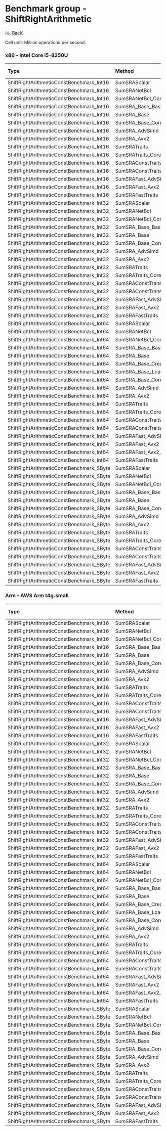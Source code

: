 # Benchmark group - ShiftRightArithmetic
([← Back](ShiftRightArithmetic.md))

Cell unit: Million operations per second.

### x86 - lntel Core i5-8250U
| Type                                     | Method                   | .NET Framework | .NET Core 2.1 | .NET Core 3.1 |  .NET 5.0 |  .NET 6.0 |  .NET 7.0 |
| :--------------------------------------- | :----------------------- | -------------: | ------------: | ------------: | --------: | --------: | --------: |
| ShiftRightArithmeticConstBenchmark_Int16 | SumSRAScalar             |        823.804 |       827.734 |      1180.933 |  1182.307 |  1341.171 |  1592.939 |
| ShiftRightArithmeticConstBenchmark_Int16 | SumSRANetBcl             |                |               |               |           |           | 18480.038 |
| ShiftRightArithmeticConstBenchmark_Int16 | SumSRANetBcl_Const       |                |               |               |           |           | 21052.686 |
| ShiftRightArithmeticConstBenchmark_Int16 | SumSRA_Base_Basic        |       1032.916 |      1029.712 |       943.844 |   950.774 |   955.858 |  1183.175 |
| ShiftRightArithmeticConstBenchmark_Int16 | SumSRA_Base              |       1549.041 |      1561.338 |      1538.558 |  1545.158 |  1587.007 | 17824.535 |
| ShiftRightArithmeticConstBenchmark_Int16 | SumSRA_Base_Core         |       1693.516 |      1687.546 |      1631.792 |  1649.343 |  1664.105 | 17097.896 |
| ShiftRightArithmeticConstBenchmark_Int16 | SumSRA_AdvSimd           |                |               |               |           |           |           |
| ShiftRightArithmeticConstBenchmark_Int16 | SumSRA_Avx2              |                |               |     17568.571 | 17757.737 | 17359.287 | 16319.782 |
| ShiftRightArithmeticConstBenchmark_Int16 | SumSRATraits             |       1557.132 |      1559.674 |     17325.184 | 17699.944 | 16372.799 | 17193.661 |
| ShiftRightArithmeticConstBenchmark_Int16 | SumSRATraits_Core        |       1653.816 |      1653.714 |     18414.632 | 19664.147 | 17938.068 | 18476.248 |
| ShiftRightArithmeticConstBenchmark_Int16 | SumSRAConstTraits        |       1672.258 |      1675.044 |     17658.703 | 20409.889 | 20233.738 | 20835.294 |
| ShiftRightArithmeticConstBenchmark_Int16 | SumSRAConstTraits_Core   |       1714.582 |      1667.090 |     20076.043 | 20212.774 | 20994.717 | 21053.837 |
| ShiftRightArithmeticConstBenchmark_Int16 | SumSRAFast_AdvSimd       |                |               |               |           |           |           |
| ShiftRightArithmeticConstBenchmark_Int16 | SumSRAFast_Avx2          |                |               |     18420.197 | 19889.547 | 18267.126 | 18033.470 |
| ShiftRightArithmeticConstBenchmark_Int16 | SumSRAFastTraits         |       1629.345 |      1634.647 |     17560.755 | 19919.721 | 18887.005 | 17526.843 |
| ShiftRightArithmeticConstBenchmark_Int32 | SumSRAScalar             |        825.056 |       829.789 |      1275.799 |  1342.349 |  1621.295 |  1620.315 |
| ShiftRightArithmeticConstBenchmark_Int32 | SumSRANetBcl             |                |               |               |           |           | 10132.774 |
| ShiftRightArithmeticConstBenchmark_Int32 | SumSRANetBcl_Const       |                |               |               |           |           | 11033.258 |
| ShiftRightArithmeticConstBenchmark_Int32 | SumSRA_Base_Basic        |        530.022 |       532.584 |       511.736 |   527.883 |   515.849 |   516.710 |
| ShiftRightArithmeticConstBenchmark_Int32 | SumSRA_Base              |        762.004 |       752.609 |       769.652 |   788.607 |   799.443 |  9981.499 |
| ShiftRightArithmeticConstBenchmark_Int32 | SumSRA_Base_Core         |        843.821 |       845.000 |       838.216 |   853.742 |   815.326 |  9729.643 |
| ShiftRightArithmeticConstBenchmark_Int32 | SumSRA_AdvSimd           |                |               |               |           |           |           |
| ShiftRightArithmeticConstBenchmark_Int32 | SumSRA_Avx2              |                |               |      8366.383 |  8815.251 |  8276.508 |  8641.937 |
| ShiftRightArithmeticConstBenchmark_Int32 | SumSRATraits             |        764.013 |       759.588 |      8195.470 |  8298.404 |  8314.921 |  9937.082 |
| ShiftRightArithmeticConstBenchmark_Int32 | SumSRATraits_Core        |        826.612 |       825.854 |     10576.367 | 10449.535 |  9783.716 | 11108.074 |
| ShiftRightArithmeticConstBenchmark_Int32 | SumSRAConstTraits        |        837.650 |       834.126 |      8484.959 |  9238.089 |  9979.236 | 10053.944 |
| ShiftRightArithmeticConstBenchmark_Int32 | SumSRAConstTraits_Core   |        856.397 |       859.426 |     10201.125 | 10314.334 | 11009.384 | 10772.948 |
| ShiftRightArithmeticConstBenchmark_Int32 | SumSRAFast_AdvSimd       |                |               |               |           |           |           |
| ShiftRightArithmeticConstBenchmark_Int32 | SumSRAFast_Avx2          |                |               |      9768.933 |  9340.696 |  8897.085 |  8807.258 |
| ShiftRightArithmeticConstBenchmark_Int32 | SumSRAFastTraits         |        815.447 |       809.559 |      8726.308 |  9811.890 |  9564.517 |  9543.983 |
| ShiftRightArithmeticConstBenchmark_Int64 | SumSRAScalar             |        815.238 |       811.645 |      1300.052 |  1280.982 |  1322.441 |  1602.916 |
| ShiftRightArithmeticConstBenchmark_Int64 | SumSRANetBcl             |                |               |               |           |           |   578.499 |
| ShiftRightArithmeticConstBenchmark_Int64 | SumSRANetBcl_Const       |                |               |               |           |           |   553.963 |
| ShiftRightArithmeticConstBenchmark_Int64 | SumSRA_Base_Basic        |        428.629 |       443.525 |       460.542 |   442.086 |   485.017 |   478.819 |
| ShiftRightArithmeticConstBenchmark_Int64 | SumSRA_Base              |        450.276 |       441.329 |       463.155 |   441.480 |   482.260 |  2008.403 |
| ShiftRightArithmeticConstBenchmark_Int64 | SumSRA_Base_Create       |        415.598 |       418.665 |       405.779 |   397.313 |   417.257 |  3002.479 |
| ShiftRightArithmeticConstBenchmark_Int64 | SumSRA_Base_LoadArray    |        417.366 |       416.912 |       394.886 |   390.550 |   403.724 |  2656.594 |
| ShiftRightArithmeticConstBenchmark_Int64 | SumSRA_Base_Core         |        441.798 |       429.375 |       462.880 |   442.029 |   463.891 |  2988.949 |
| ShiftRightArithmeticConstBenchmark_Int64 | SumSRA_AdvSimd           |                |               |               |           |           |           |
| ShiftRightArithmeticConstBenchmark_Int64 | SumSRA_Avx2              |                |               |      3011.767 |  2922.690 |  2918.762 |  2992.220 |
| ShiftRightArithmeticConstBenchmark_Int64 | SumSRATraits             |        447.196 |       441.690 |      3032.903 |  2830.935 |  2988.130 |  2922.851 |
| ShiftRightArithmeticConstBenchmark_Int64 | SumSRATraits_Core        |        459.781 |       458.269 |      3639.092 |  3352.255 |  3336.974 |  3488.018 |
| ShiftRightArithmeticConstBenchmark_Int64 | SumSRAConstTraits        |        491.449 |       491.420 |      3074.926 |  2820.864 |  3365.642 |  3397.660 |
| ShiftRightArithmeticConstBenchmark_Int64 | SumSRAConstTraits_Core   |        496.174 |       491.022 |      3660.380 |  3365.210 |  3398.657 |  3237.150 |
| ShiftRightArithmeticConstBenchmark_Int64 | SumSRAFast_AdvSimd       |                |               |               |           |           |           |
| ShiftRightArithmeticConstBenchmark_Int64 | SumSRAFast_Avx2          |                |               |      3034.031 |  2976.801 |  2948.319 |  2944.581 |
| ShiftRightArithmeticConstBenchmark_Int64 | SumSRAFast_Avx2_Negative |                |               |      2432.419 |  2382.229 |  2324.667 |  2372.645 |
| ShiftRightArithmeticConstBenchmark_Int64 | SumSRAFastTraits         |        476.803 |       473.515 |      3073.680 |  2991.710 |  2962.468 |  3078.174 |
| ShiftRightArithmeticConstBenchmark_SByte | SumSRAScalar             |        827.231 |       823.643 |      1101.518 |  1105.244 |  1348.340 |  1619.984 |
| ShiftRightArithmeticConstBenchmark_SByte | SumSRANetBcl             |                |               |               |           |           |  1161.428 |
| ShiftRightArithmeticConstBenchmark_SByte | SumSRANetBcl_Const       |                |               |               |           |           |  1156.552 |
| ShiftRightArithmeticConstBenchmark_SByte | SumSRA_Base_Basic        |       1127.196 |      1266.031 |      1147.076 |  1161.380 |  1159.633 |  1269.490 |
| ShiftRightArithmeticConstBenchmark_SByte | SumSRA_Base              |       3102.320 |      3107.965 |      3063.148 |  3132.968 |  3175.370 | 19026.065 |
| ShiftRightArithmeticConstBenchmark_SByte | SumSRA_Base_Core         |       3371.189 |      3369.161 |      3266.519 |  3341.562 |  3307.588 | 25340.837 |
| ShiftRightArithmeticConstBenchmark_SByte | SumSRA_AdvSimd           |                |               |               |           |           |           |
| ShiftRightArithmeticConstBenchmark_SByte | SumSRA_Avx2              |                |               |     17071.054 | 17695.738 | 17844.601 | 20946.140 |
| ShiftRightArithmeticConstBenchmark_SByte | SumSRATraits             |       3108.569 |      3100.703 |     17944.555 | 17103.399 | 17926.975 | 20115.939 |
| ShiftRightArithmeticConstBenchmark_SByte | SumSRATraits_Core        |       3298.491 |      3288.742 |     30742.095 | 30212.469 | 29604.498 | 33040.654 |
| ShiftRightArithmeticConstBenchmark_SByte | SumSRAConstTraits        |       3320.813 |      3327.910 |     18297.669 | 25989.446 | 28437.425 | 31118.235 |
| ShiftRightArithmeticConstBenchmark_SByte | SumSRAConstTraits_Core   |       3423.868 |      3427.681 |     29454.032 | 27559.316 | 30075.338 | 30565.076 |
| ShiftRightArithmeticConstBenchmark_SByte | SumSRAFast_AdvSimd       |                |               |               |           |           |           |
| ShiftRightArithmeticConstBenchmark_SByte | SumSRAFast_Avx2          |                |               |     23529.355 | 24322.214 | 27359.201 | 28602.638 |
| ShiftRightArithmeticConstBenchmark_SByte | SumSRAFastTraits         |       3308.286 |      3310.614 |     23929.818 | 24211.858 | 27143.567 | 29227.714 |

### Arm - AWS Arm t4g.small
| Type                                     | Method                   | .NET Core 3.1 |  .NET 5.0 |  .NET 6.0 |  .NET 7.0 |
| :--------------------------------------- | :----------------------- | ------------: | --------: | --------: | --------: |
| ShiftRightArithmeticConstBenchmark_Int16 | SumSRAScalar             |       587.279 |   541.166 |   607.230 |   822.580 |
| ShiftRightArithmeticConstBenchmark_Int16 | SumSRANetBcl             |               |           |           |  9941.333 |
| ShiftRightArithmeticConstBenchmark_Int16 | SumSRANetBcl_Const       |               |           |           |  9938.477 |
| ShiftRightArithmeticConstBenchmark_Int16 | SumSRA_Base_Basic        |       499.978 |   468.984 |   524.454 |   548.575 |
| ShiftRightArithmeticConstBenchmark_Int16 | SumSRA_Base              |      1550.998 |  1505.018 |   700.127 |  9944.813 |
| ShiftRightArithmeticConstBenchmark_Int16 | SumSRA_Base_Core         |      1761.556 |  1708.796 |  1940.752 |  9937.640 |
| ShiftRightArithmeticConstBenchmark_Int16 | SumSRA_AdvSimd           |               |  4935.548 |  5644.488 |  5687.558 |
| ShiftRightArithmeticConstBenchmark_Int16 | SumSRA_Avx2              |               |           |           |           |
| ShiftRightArithmeticConstBenchmark_Int16 | SumSRATraits             |      1559.138 |  4950.480 |  5645.497 |  9938.217 |
| ShiftRightArithmeticConstBenchmark_Int16 | SumSRATraits_Core        |      1823.509 |  8388.956 |  7904.366 |  9938.584 |
| ShiftRightArithmeticConstBenchmark_Int16 | SumSRAConstTraits        |      1808.965 |  6589.881 |  7892.407 |  9871.343 |
| ShiftRightArithmeticConstBenchmark_Int16 | SumSRAConstTraits_Core   |      1810.527 |  8392.943 |  7896.220 |  9925.543 |
| ShiftRightArithmeticConstBenchmark_Int16 | SumSRAFast_AdvSimd       |               |  7839.053 |  7898.538 |  9944.129 |
| ShiftRightArithmeticConstBenchmark_Int16 | SumSRAFast_Avx2          |               |           |           |           |
| ShiftRightArithmeticConstBenchmark_Int16 | SumSRAFastTraits         |      1754.440 |  6587.622 |  8412.310 |  9937.396 |
| ShiftRightArithmeticConstBenchmark_Int32 | SumSRAScalar             |       712.668 |   746.666 |   747.055 |  1188.551 |
| ShiftRightArithmeticConstBenchmark_Int32 | SumSRANetBcl             |               |           |           |  4861.897 |
| ShiftRightArithmeticConstBenchmark_Int32 | SumSRANetBcl_Const       |               |           |           |  4859.816 |
| ShiftRightArithmeticConstBenchmark_Int32 | SumSRA_Base_Basic        |       317.991 |   330.418 |   331.432 |   339.296 |
| ShiftRightArithmeticConstBenchmark_Int32 | SumSRA_Base              |       829.461 |   393.008 |   393.199 |  4846.014 |
| ShiftRightArithmeticConstBenchmark_Int32 | SumSRA_Base_Core         |       871.763 |   960.185 |   969.376 |  4848.500 |
| ShiftRightArithmeticConstBenchmark_Int32 | SumSRA_AdvSimd           |               |  2808.552 |  2467.260 |  3285.681 |
| ShiftRightArithmeticConstBenchmark_Int32 | SumSRA_Avx2              |               |           |           |           |
| ShiftRightArithmeticConstBenchmark_Int32 | SumSRATraits             |       779.787 |  2944.169 |  2945.026 |  4868.865 |
| ShiftRightArithmeticConstBenchmark_Int32 | SumSRATraits_Core        |       914.346 |  4125.748 |  4135.353 |  4862.075 |
| ShiftRightArithmeticConstBenchmark_Int32 | SumSRAConstTraits        |       884.914 |  3266.272 |  3892.016 |  4841.364 |
| ShiftRightArithmeticConstBenchmark_Int32 | SumSRAConstTraits_Core   |       920.389 |  4134.164 |  3893.088 |  4844.364 |
| ShiftRightArithmeticConstBenchmark_Int32 | SumSRAFast_AdvSimd       |               |  3831.355 |  4126.674 |  4871.387 |
| ShiftRightArithmeticConstBenchmark_Int32 | SumSRAFast_Avx2          |               |           |           |           |
| ShiftRightArithmeticConstBenchmark_Int32 | SumSRAFastTraits         |       875.693 |  3845.319 |  3901.047 |  4871.318 |
| ShiftRightArithmeticConstBenchmark_Int64 | SumSRAScalar             |       717.640 |   742.361 |   742.337 |  1189.925 |
| ShiftRightArithmeticConstBenchmark_Int64 | SumSRANetBcl             |               |           |           |  2468.196 |
| ShiftRightArithmeticConstBenchmark_Int64 | SumSRANetBcl_Const       |               |           |           |  2471.434 |
| ShiftRightArithmeticConstBenchmark_Int64 | SumSRA_Base_Basic        |       197.017 |   484.230 |   483.481 |   474.944 |
| ShiftRightArithmeticConstBenchmark_Int64 | SumSRA_Base              |       458.672 |   484.408 |   483.189 |  2466.542 |
| ShiftRightArithmeticConstBenchmark_Int64 | SumSRA_Base_Create       |       442.804 |   480.529 |   484.006 |  1782.609 |
| ShiftRightArithmeticConstBenchmark_Int64 | SumSRA_Base_LoadArray    |       361.038 |   403.137 |   435.685 |  1325.673 |
| ShiftRightArithmeticConstBenchmark_Int64 | SumSRA_Base_Core         |       199.524 |   477.348 |   476.856 |  2468.146 |
| ShiftRightArithmeticConstBenchmark_Int64 | SumSRA_AdvSimd           |               |  1408.181 |  1408.528 |  1420.547 |
| ShiftRightArithmeticConstBenchmark_Int64 | SumSRA_Avx2              |               |           |           |           |
| ShiftRightArithmeticConstBenchmark_Int64 | SumSRATraits             |       451.956 |  1235.429 |  1233.818 |  1420.116 |
| ShiftRightArithmeticConstBenchmark_Int64 | SumSRATraits_Core        |       435.180 |  1972.734 |  1966.992 |  2465.932 |
| ShiftRightArithmeticConstBenchmark_Int64 | SumSRAConstTraits        |       437.799 |  1962.084 |  1966.946 |  2470.825 |
| ShiftRightArithmeticConstBenchmark_Int64 | SumSRAConstTraits_Core   |       436.419 |  2099.303 |  2097.296 |  2469.149 |
| ShiftRightArithmeticConstBenchmark_Int64 | SumSRAFast_AdvSimd       |               |  1959.429 |  2098.306 |  2467.935 |
| ShiftRightArithmeticConstBenchmark_Int64 | SumSRAFast_Avx2          |               |           |           |           |
| ShiftRightArithmeticConstBenchmark_Int64 | SumSRAFast_Avx2_Negative |               |           |           |           |
| ShiftRightArithmeticConstBenchmark_Int64 | SumSRAFastTraits         |       434.293 |  1959.553 |  1970.332 |  2462.309 |
| ShiftRightArithmeticConstBenchmark_SByte | SumSRAScalar             |       577.766 |   610.669 |   672.786 |   925.515 |
| ShiftRightArithmeticConstBenchmark_SByte | SumSRANetBcl             |               |           |           | 19792.701 |
| ShiftRightArithmeticConstBenchmark_SByte | SumSRANetBcl_Const       |               |           |           | 19792.641 |
| ShiftRightArithmeticConstBenchmark_SByte | SumSRA_Base_Basic        |       666.552 |   712.706 |   711.647 |   761.916 |
| ShiftRightArithmeticConstBenchmark_SByte | SumSRA_Base              |      3026.992 |  3399.260 |  3443.934 |  7966.148 |
| ShiftRightArithmeticConstBenchmark_SByte | SumSRA_Base_Core         |      3432.558 |  3913.964 |  1700.917 | 11344.947 |
| ShiftRightArithmeticConstBenchmark_SByte | SumSRA_AdvSimd           |               | 11259.027 | 11205.761 | 11349.802 |
| ShiftRightArithmeticConstBenchmark_SByte | SumSRA_Avx2              |               |           |           |           |
| ShiftRightArithmeticConstBenchmark_SByte | SumSRATraits             |      2991.228 | 11281.229 | 11275.758 | 11356.994 |
| ShiftRightArithmeticConstBenchmark_SByte | SumSRATraits_Core        |      3529.326 | 16818.297 | 16827.844 | 19798.924 |
| ShiftRightArithmeticConstBenchmark_SByte | SumSRAConstTraits        |      3476.138 | 15680.873 | 16829.920 | 19774.470 |
| ShiftRightArithmeticConstBenchmark_SByte | SumSRAConstTraits_Core   |      3577.927 | 16813.202 | 15762.243 | 19759.552 |
| ShiftRightArithmeticConstBenchmark_SByte | SumSRAFast_AdvSimd       |               | 15651.930 | 15800.184 | 19841.339 |
| ShiftRightArithmeticConstBenchmark_SByte | SumSRAFast_Avx2          |               |           |           |           |
| ShiftRightArithmeticConstBenchmark_SByte | SumSRAFastTraits         |      3456.946 | 15691.023 | 15780.403 | 19789.471 |
